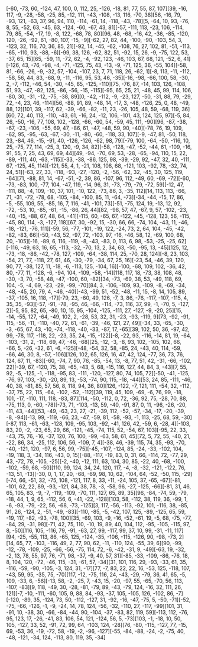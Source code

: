 [-60, -73, 60, -124, 47, 100, 0, 112, 25, -126, -18, 81, 77, 55, 87, 107][39, -16, 117, -9, -28, -58, -25, 85, -12, 111, -43, -108, -13, 116, -70, 38][56, -16, 79, -93, 121, -63, 37, 96, 94, 110, -114, -61, 14, -118, -43, -78][5, -64, 10, 93, -76, 8, 55, -52, 63, -45, 63, -124, -60, -67, 43, 81][-57, -111, 113, -23, 106, -114, 79, 85, -54, -17, 19, -8, 122, -68, 78, 80][96, 48, -68, -16, 42, -36, -85, -120, 120, -26, -92, 61, -80, 107, -15, -9][-62, 27, 82, 44, -100, -90, -103, 54, 3, -123, 32, 116, 70, 36, 85, 21][-92, 14, -45, -62, -108, 76, 27, 102, 81, -51, -113, -65, -110, 93, -88, -6][-99, 38, 126, -62, 82, 51, -92, 15, 26, -9, -75, 122, 53, -37, 65, 15][65, -59, 11, -72, 62, -4, -92, 123, -46, 103, 67, 68, 121, -52, 6, 41][-126, 43, -76, -98, -4, -71, -125, 75, 43, -13, -9, -71, 125, 36, -55, 104][-58, 81, -66, -26, -9, -32, 57, -104, -107, 23, 7, 71, 118, 26, -62, 1][-8, 113, -11, -112, -58, 56, 44, 83, -68, 9, -11, -116, 95, 53, 46, -35][-16, -98, -66, 100, 58, -30, 2, -7, -112, -46, 54, -30, -45, 65, -125, -110][75, -76, 87, -14, 103, 126, -108, 51, 93, -47, -82, 125, -86, -56, -15, -115][-95, 65, 25, 21, -48, 45, 99, 114, 106, -80, 30, -31, -12, -75, -38, 89][0, -42, -112, -9, -23, 127, -50, -31, 88, 79, -29, 72, -4, 23, 46, -114][56, -88, 91, 89, -48, 14, -17, 3, -48, -126, 25, 0, 48, -49, 88, 12][101, 39, -117, 62, -39, -66, -82, -11, 23, -26, 105, 48, 59, -68, 119, 36][60, 72, 40, 113, -110, -43, 61, -16, 24, -12, 106, -101, 43, 124, 125, 97][-5, 84, 26, -50, -16, 77, 108, 102, -128, -66, -60, 54, -59, 45, 111, -90][96, -87, -38, -67, -23, -106, -55, 69, 47, -86, 61, -47, -48, 59, 90, -40][-78, 76, 19, 109, -62, 95, -95, -63, -67, -30, -11, -80, -60, -118, 33, 107][-9, -47, 81, -50, 118, 23, -84, 46, -15, -91, 40, -126, -126, -62, 98, 79][-79, 100, -64, -50, -116, 10, 25, -75, 77, 114, -25, 3, 120, -9, 34, 82][-58, -128, -47, -52, -44, 61, -109, -16, 91, 55, 7, 25, 43, 69, 69, 44][49, -94, -70, 69, 53, -28, -65, -94, 110, 15, 22, -89, -111, 40, -63, -115][-33, -38, -86, 125, 98, -39, -29, 92, -47, 32, 40, -111, 67, -125, 45, 114][-121, 55, 4, 1, -21, 108, 108, 68, -121, 103, -92, 78, -32, 74, 24, 51][-63, 27, 33, -118, -93, -27, -120, -2, -56, -62, 32, -45, 30, 125, 119, -64][71, -88, 81, 14, -67, -51, -2, 39, 86, -107, 96, 112, -49, 60, -69, -72][-60, -73, -83, 100, -77, 104, -47, 119, -14, 96, 31, -73, -79, -79, -72, 59][-12, 47, -111, 88, -4, 109, -10, 37, 101, -10, 122, -73, 86, 3, -35, 112][14, 113, 113, -66, 71, -31, -72, -78, 68, -105, -84, -100, 85, 11, -64, -73][-34, -44, -15, 17, 86, -5, -55, 109, 55, -85, 16, 7, 116, -41, -101, 73][-51, -75, 124, 19, -13, 12, 92, -72, -53, 10, -85, -61, -15, -86, 26, 44][82, -98, 57, 47, -67, 9, 57, -102, -23, -40, -15, -88, 67, 48, 64, -41][-115, 60, -65, 67, -122, -45, -128, 123, 56, -115, -45, 80, 114, -3, -127, 118][67, 30, -92, 15, -30, 66, 66, -74, 104, -43, 11, -46, -18, -121, -76, 111][-59, 56, -77, -101, -19, 122, -24, 73, 2, 64, 104, -45, -42, -82, -83, 66][-50, -43, 52, -97, 72, -103, 97, -16, -46, 58, 12, -69, 100, 68, 20, -105][-16, -89, 6, 116, -119, -8, -43, -83, 0, 113, 6, 98, -53, -25, -25, 62][-116, -49, 63, 16, 65, -113, -32, -70, 13, 2, 34, 63, -50, -95, 13, -45][125, 12, -73, -18, -86, -42, -78, 127, -109, -64, -38, 114, 25, -70, 28, 124][-8, 23, 103, -54, 21, 77, -118, 27, 61, 46, -30, -79, -34, 67, 25, 16][-23, 54, -46, 39, 120, 90, 77, -38, 127, 11, -18, -6, -113, 125, -104, 16][-100, -68, 109, 102, -36, 42, 80, -77, 11, -128, -6, -94, 104, -109, -58, -14][118, 117, 18, -73, 38, 108, 48, -30, -3, 70, -58, 48, -47, -100, 60, -82][34, -73, -69, 38, 53, -49, 118, 69, 104, -5, -4, 69, -23, -29, -99, -70][84, 3, -106, -109, 93, -109, -8, -69, -34, -48, -45, 20, 79, 4, -46, -40][-43, -99, 51, -52, -48, -11, 15, -8, 14, 105, 89, -37, -105, 16, 118, -17][-79, 23, -60, 49, 126, -7, 3, 86, -76, -117, -107, -115, 4, 35, 35, -93][-57, -91, -78, -95, 46, -66, -114, -73, 116, 37, 99, -1, -70, 5, -127, 2][-5, 95, 82, 65, -80, 10, 15, 95, -104, -125, -111, 27, -127, -9, -20, 25][15, -14, -55, 127, -64, -49, 102, 2, -28, 53, 32, 31, -23, -93, -119, 9][73, -92, -91, 115, -56, -11, -110, -40, 72, 61, -61, -39, -46, 121, 27, 49][-34, 33, -65, -30, -3, -65, 67, 43, -10, -74, -118, -40, -33, -87, 17, -65][39, 102, 50, 36, -97, 42, 99, -78, 117, -118, 22, -23, 35, 24, -15, -122][-8, -22, 93, -116, -14, 81, 19, -64, -103, -31, 2, -118, 69, 47, -46, -68][25, -12, -3, -8, 93, 102, -105, 102, 66, -66, 5, -26, -32, 61, -6, -125][-48, -54, 32, 58, -85, 24, -43, 40, 114, -59, -66, 46, 30, 8, -57, -106][126, 102, 65, 126, 16, 47, 42, 124, -77, 36, 73, 76, 124, 67, 11, -83][-60, -74, 7, 90, 76, -85, -54, 13, -8, 77, 51, 42, -31, -66, -102, 22][-39, 67, -120, 75, 38, -65, -43, 5, 68, -15, 116, 127, 44, 84, 3, -43][7, 55, 92, -5, -125, -1, -118, -95, 83, -111, -120, -127, 80, 74, 105, 72][-50, -41, -125, -76, 97, 103, -30, -20, 89, 13, -53, -74, 90, 115, -18, -44][53, 24, 85, -111, -46, 40, 38, -81, 85, 57, 56, 8, 118, 94, 36, 80][126, -122, -7, 121, 111, -54, 32, -112, -37, 75, 22, 115, -64, -102, -52, -112][39, 119, 45, 109, -69, -6, 76, 99, -18, 101, -17, -110, 111, 118, -83, 87][114, -50, -112, 0, 72, -36, 92, 75, -28, 70, 88, -75, 113, 0, -60, -78][-73, 71, -103, -13, 59, -40, -91, 87, 0, 11, -96, -26, -20, -11, 43, -44][53, -49, -63, 23, 27, -21, -39, 112, -52, -57, -34, -17, -20, -39, -8, -94][-13, 99, -119, -66, 23, -47, -59, 81, -58, -93, -1, 113, -25, 68, 59, -30][-87, 113, -61, -63, -128, 109, -95, 103, -92, -41, 126, 42, -59, 6, -28, 4][-103, 83, 20, -2, -23, 65, 29, 66, -121, -45, -74, 115, 52, -54, 67, 103][-95, 22, 33, -43, 75, 76, -16, -37, 120, 76, 100, -99, -63, 58, 61, 45][72, 5, 72, 55, -40, 21, -22, 86, 34, -25, 112, 106, 56, -109, 7, 4][-38, 46, -39, 115, 74, 35, -93, -70, -40, -121, 120, -97, 6, 56, 99, -75][-45, -107, -124, 85, -24, -33, -102, 104, -19, 118, 3, -34, 116, -43, 0, 15][-88, -117, -19, 83, 0, 31, 66, -114, 72, -77, 29, 43, -72, 78, -105, -25][-2, -40, -12, 111, 63, 104, 30, 85, -22, 40, -68, -100, -102, -59, 68, -50][110, 99, 124, 34, 24, 120, 117, -4, -8, -32, -121, -122, 76, -13, 51, -13][-30, 0, 1, 17, 20, -68, -69, 98, 10, 62, -104, 64, -52, -50, 115, -29][-74, 66, -51, 32, -75, 108, -121, 117, 8, 33, -11, -24, 105, 37, -65, -67][-81, -101, 62, 22, 89, -93, -121, 84, 38, 78, -3, -58, 96, -27, -125, -66][-81, 31, 46, 65, 105, 83, -9, -7, -119, -109, -70, 111, 127, 65, 89, 35][96, -84, -74, 59, -79, -18, 44, 1, 9, 65, -112, 56, 6, -41, -22, -128][103, 58, -112, 38, 119, 36, -99, 1, -6, -93, -79, -22, 56, -68, -73, -125][3, 117, -56, -113, -92, 101, -116, 38, -85, 91, 26, -124, 2, -51, -49, -83][-110, -85, -5, -42, 107, 125, -89, -125, 65, 59, -19, 117, -82, -93, -78, 100][35, -69, 103, -9, -16, -52, -61, 19, -5, 68, -75, -77, -84, 29, -31, 98][-71, 42, 75, 110, -10, 19, 89, 40, 104, 112, -95, -105, -115, 97, 8, -50][116, 105, -116, 79, -91, -63, 27, 99, -117, 99, 37, 10, 99, -31, -11, 117][94, -25, -55, 113, 86, -65, 125, -124, -35, -106, -115, -126, 90, -98, -73, 2][14, 65, 77, -103, -116, 49, 2, 77, 90, 62, -11, -110, 124, -55, 39, 6][90, -99, -12, -78, -109, -25, -66, -56, -75, 114, 72, -6, -42, -31, 9, -49][-63, 19, -32, -2, 13, 78, 55, 97, 76, -71, 98, -37, -9, 40, 57, 31][-85, -33, -109, -86, -76, 18, 8, 104, 120, -72, -46, 115, -31, -61, 57, -34][31, 101, 116, 29, -93, -33, 61, 35, -116, -59, -90, -105, -3, 124, 31, -17][77, -7, 83, 22, 22, 16, -53, 125, -118, 107, -43, 59, 95, -35, 75, -70][117, -12, -75, 116, 24, -43, -29, -79, 36, 41, 65, -5, 109, -33, 6, -56][-13, 58, -2, -25, 7, -43, 15, -20, -97, 55, -65, -70, 56, 113, -107, -83][9, 118, -49, 30, -28, -81, -79, 89, -43, -79, 124, -16, 32, 111, 26, 121][-7, -10, -111, -60, 105, 9, 88, 84, -93, -37, 105, -105, 126, -102, 86, -7][-120, -89, 35, -124, 73, 50, -112, -127, 31, -92, -16, -47, -75, 5, -50, -71][-52, -75, -66, -126, -1, -9, -24, 14, 78, 124, -56, -32, -110, 27, -117, -99][101, 31, -91, 10, -38, 30, -66, -84, -44, 90, -104, -37, -83, 82, 119, 59][-113, 112, -76, 95, 123, 17, -26, -41, 83, 106, 54, 121, -124, 56, 5, -73][103, -1, -18, 10, 50, 105, -127, 33, 52, -91, 72, 99, 64, -103, 124, -28][76, -80, -115, -127, 77, -15, 69, -53, 36, -19, -72, 58, -19, -2, -96, -127][-55, -84, -88, -24, -2, -75, 40, -48, -121, -34, 124, -113, 80, 119, 35, -34]